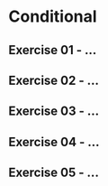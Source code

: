 # Conditional

## Exercise 01 - ...

## Exercise 02 - ...

## Exercise 03 - ...

## Exercise 04 - ...

## Exercise 05 - ...

